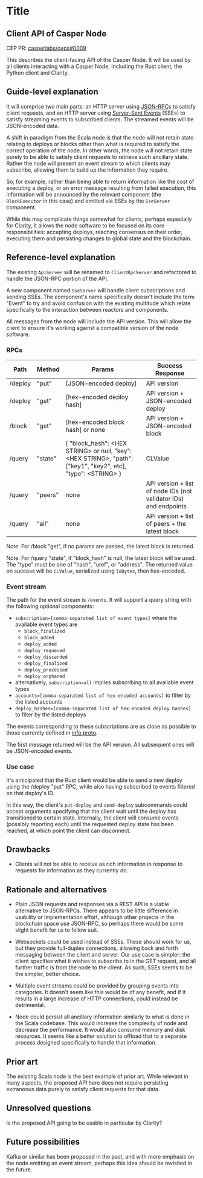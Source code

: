 # Title

## Client API of Casper Node

[summary]: #summary

CEP PR: [casperlabs/ceps#0009](https://github.com/casperlabs/ceps/pull/9)

This describes the client-facing API of the Casper Node.  It will be used by all clients interacting
with a Casper Node, including the Rust client, the Python client and Clarity.


## Guide-level explanation

[guide-level-explanation]: #guide-level-explanation

It will comprise two main parts: an HTTP server using [JSON-RPC](https://www.jsonrpc.org/specification)s
to satisfy client requests, and an HTTP server using
[Server-Sent Events](https://en.wikipedia.org/wiki/Server-sent_events) (SSEs) to satisfy streaming
events to subscribed clients.  The streamed events will be JSON-encoded data.

A shift in paradigm from the Scala node is that the node will not retain state relating to deploys
or blocks other than what is required to satisfy the correct operation of the node.  In other words,
the node will not retain state purely to be able to satisfy client requests to retrieve such
ancillary state.  Rather the node will present an event stream to which clients may subscribe,
allowing them to build up the information they require.

So, for example, rather than being able to return information like the cost of executing a deploy,
or an error message resulting from failed execution, this information will be announced by the
relevant component (the `BlockExecutor` in this case) and emitted via SSEs by the `SseServer`
component.

While this may complicate things somewhat for clients, perhaps especially for Clarity, it allows the
node software to be focused on its core responsibilities: accepting deploys, reaching consensus on
their order, executing them and persisting changes to global state and the blockchain.


## Reference-level explanation

[reference-level-explanation]: #reference-level-explanation

The existing `ApiServer` will be renamed to `ClientRpcServer` and refactored to handle the JSON-RPC
portion of the API.

A new component named `SseServer` will handle client subscriptions and sending SSEs.  The
component's name specifically doesn't include the term "Event" to try and avoid confusion with the
existing multitude which relate specifically to the interaction between reactors and components.

All messages from the node will include the API version.  This will allow the client to ensure it's
working against a compatible version of the node software.

### RPCs

| Path    | Method  | Params                           | Success Response                                                 |
|-------- |-------- |--------------------------------- |----------------------------------------------------------------- |
| /deploy | "put"   | [JSON-encoded deploy]            | API version                                                      |
| /deploy | "get"   | [hex-encoded deploy hash]        | API version + JSON-encoded deploy                                |
| /block  | "get"   | [hex-encoded block hash] or none | API version + JSON-encoded block                                 |
| /query  | "state" | { "block_hash": \<HEX STRING\> or null, "key": \<HEX STRING\>, "path": ["key1", "key2", etc], "type": \<STRING\> } | CLValue |
| /query  | "peers" | none                             | API version + list of node IDs (not validator IDs) and endpoints |
| /query  | "all"   | none                             | API version + list of peers + the latest block                   |

Note: For /block "get", if no params are passed, the latest block is returned.

Note: For /query "state", if "block_hash" is null, the latest block will be used.  The "type" must be
one of "hash", "uref", or "address".  The returned value on success will be `CLValue`, serialized
using `ToBytes`, then hex-encoded.


### Event stream

The path for the event stream is `/events`.  It will support a query string with the following
optional components:

* `subscription=[comma-separated list of event types]` where the available event types are
    * `block_finalized`
    * `block_added`
    * `deploy_added`
    * `deploy_requeued`
    * `deploy_discarded`
    * `deploy_finalized`
    * `deploy_processed`
    * `deploy_orphaned`
* alternatively, `subscription=all` implies subscribing to all available event types
* `accounts=[comma-separated list of hex-encoded accounts]` to filter by the listed accounts
* `deploy_hashes=[comma-separated list of hex-encoded deploy hashes]` to filter by the listed deploys

The events corresponding to these subscriptions are as close as possible to those currently defined
in [info.proto](https://github.com/CasperLabs/CasperLabs/blob/cd2e80286d4172c9d2e73a2c1f1271b2961a7527/protobuf/io/casperlabs/casper/consensus/info.proto#L91-L161).

The first message returned will be the API version.  All subsequent ones will be JSON-encoded events.

### Use case

It's anticipated that the Rust client would be able to send a new deploy using the /deploy "put" RPC, while also having
subscribed to events filtered on that deploy's ID.

In this way, the client's `put-deploy` and `send-deploy` subcommands could accept arguments specifying that the client
wait until the deploy has transitioned to certain state.  Internally, the client will consume events (possibly reporting
each) until the requested deploy state has been reached, at which point the client can disconnect.

## Drawbacks

[drawbacks]: #drawbacks

* Clients will not be able to receive as rich information in response to requests for information as they currently do.


## Rationale and alternatives

[rationale-and-alternatives]: #rationale-and-alternatives

* Plain JSON requests and responses via a REST API is a viable alternative to JSON-RPCs.  There
appears to be little difference in usability or implementation effort, although other projects in
the blockchain space use JSON-RPC, so perhaps there would be some slight benefit for us to follow
suit.

* Websockets could be used instead of SSEs.  These should work for us, but they provide full-duplex
connections, allowing back and forth messaging between the client and server.  Our use case is
simpler: the client specifies what it wishes to subscribe to in the GET request, and all further
traffic is from the node to the client.  As such, SSEs seems to be the simpler, better choice.

* Multiple event streams could be provided by grouping events into categories.  It doesn't seem like
this would be of any benefit, and if it results in a large increase of HTTP connections, could
instead be detrimental.

* Node could persist all ancillary information similarly to what is done in the Scala codebase.
This would increase the complexity of node and decrease the performance.  It would also consume
memory and disk resources.  It seems like a better solution to offload that to a separate process
designed specifically to handle that information.


## Prior art

[prior-art]: #prior-art

The existing Scala node is the best example of prior art.  While relevant in many aspects, the
proposed API here does not require persisting extraneous data purely to satisfy client requests for
that data.


## Unresolved questions

[unresolved-questions]: #unresolved-questions

Is the proposed API going to be usable in particular by Clarity?


## Future possibilities

[future-possibilities]: #future-possibilities

Kafka or similar has been proposed in the past, and with more emphasis on the node emitting an event
stream, perhaps this idea should be revisited in the future.
